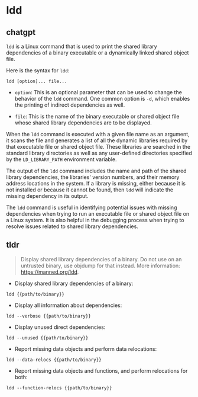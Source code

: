 # ldd 
## chatgpt 
`ldd` is a Linux command that is used to print the shared library dependencies of a binary executable or a dynamically linked shared object file. 

Here is the syntax for `ldd`:

```
ldd [option]... file...
```

- `option`: This is an optional parameter that can be used to change the behavior of the `ldd` command. One common option is `-d`, which enables the printing of indirect dependencies as well. 

- `file`: This is the name of the binary executable or shared object file whose shared library dependencies are to be displayed.

When the `ldd` command is executed with a given file name as an argument, it scans the file and generates a list of all the dynamic libraries required by that executable file or shared object file. These libraries are searched in the standard library directories as well as any user-defined directories specified by the `LD_LIBRARY_PATH` environment variable.

The output of the `ldd` command includes the name and path of the shared library dependencies, the libraries' version numbers, and their memory address locations in the system. If a library is missing, either because it is not installed or because it cannot be found, then `ldd` will indicate the missing dependency in its output.

The `ldd` command is useful in identifying potential issues with missing dependencies when trying to run an executable file or shared object file on a Linux system. It is also helpful in the debugging process when trying to resolve issues related to shared library dependencies. 

## tldr 
 
> Display shared library dependencies of a binary.
> Do not use on an untrusted binary, use objdump for that instead.
> More information: <https://manned.org/ldd>.

- Display shared library dependencies of a binary:

`ldd {{path/to/binary}}`

- Display all information about dependencies:

`ldd --verbose {{path/to/binary}}`

- Display unused direct dependencies:

`ldd --unused {{path/to/binary}}`

- Report missing data objects and perform data relocations:

`ldd --data-relocs {{path/to/binary}}`

- Report missing data objects and functions, and perform relocations for both:

`ldd --function-relocs {{path/to/binary}}`
